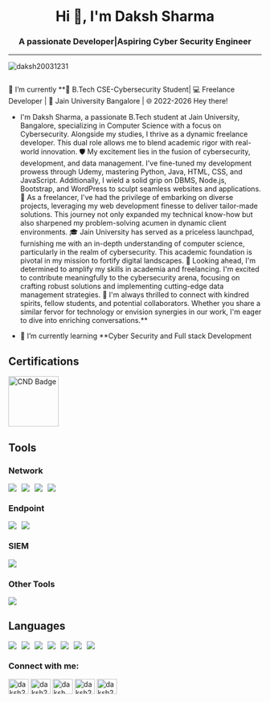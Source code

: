 <h1 align="center">Hi 👋, I'm Daksh Sharma</h1>
<h3 align="center">A passionate Developer|Aspiring Cyber Security Engineer</h3>
<hr>
<p align="left"> <img src="https://komarev.com/ghpvc/?username=daksh20031231&label=Profile%20views&color=0e75b6&style=flat" alt="daksh20031231" /> </p>
<p align="left"> <a href="https://twitter.com/" target="blank"><img src="https://img.shields.io/twitter/follow/?logo=twitter&style=for-the-badge" alt="" /></a> </p>

<bold>🔭 I’m currently **🚀 B.Tech CSE-Cybersecurity Student| 💻 Freelance Developer | 📘 Jain University Bangalore | 🌐 2022-2026 Hey there! </bold>

- I'm Daksh Sharma, a passionate B.Tech student at Jain University, Bangalore, specializing in Computer Science with a focus on Cybersecurity. Alongside my studies, I thrive as a dynamic freelance developer. This dual role allows me to blend academic rigor with real-world innovation. 🛡️ My excitement lies in the fusion of cybersecurity, development, and data management. I've fine-tuned my development prowess through Udemy, mastering Python, Java, HTML, CSS, and JavaScript. Additionally, I wield a solid grip on DBMS, Node.js, Bootstrap, and WordPress to sculpt seamless websites and applications. 💼 As a freelancer, I've had the privilege of embarking on diverse projects, leveraging my web development finesse to deliver tailor-made solutions. This journey not only expanded my technical know-how but also sharpened my problem-solving acumen in dynamic client environments. 🎓 Jain University has served as a priceless launchpad, furnishing me with an in-depth understanding of computer science, particularly in the realm of cybersecurity. This academic foundation is pivotal in my mission to fortify digital landscapes. 🚀 Looking ahead, I'm determined to amplify my skills in academia and freelancing. I'm excited to contribute meaningfully to the cybersecurity arena, focusing on crafting robust solutions and implementing cutting-edge data management strategies. 🤝 I'm always thrilled to connect with kindred spirits, fellow students, and potential collaborators. Whether you share a similar fervor for technology or envision synergies in our work, I'm eager to dive into enriching conversations.**

- 🌱 I’m currently learning **Cyber Security and Full stack Development


## Certifications

<div style="display: flex; flex-wrap: wrap; gap: 10px;">
    <a href="https://drive.google.com/file/d/1GbSnT315Cl7DAzXtnKdrGqzvGLnGBXg7/view?usp=sharing">
        <img src="https://encrypted-tbn0.gstatic.com/images?q=tbn:ANd9GcQ3XqRnK0T8T4ijFGYbw3pw2zcYSkd0rAvIwA&s" alt="CND Badge" style="width: 100px;">
    </a>
</div>


## Tools

### Network
<div style="display: flex; flex-wrap: wrap; gap: 10px;">
    <img src="https://img.shields.io/badge/-Wireshark-1679A7?&style=for-the-badge&logo=Wireshark&logoColor=white" />
    <img src="https://img.shields.io/badge/-Nmap-90EE90?&style=for-the-badge&logo=Nmap&logoColor=white" />
    <img src="https://img.shields.io/badge/-Metasploit-FFFFE0?&style=for-the-badge&logo=Metasploit&logoColor=black" />
    <img src="https://img.shields.io/badge/-Active%20Directory-FFFFE0?&style=for-the-badge&logo=ActiveDirectory&logoColor=black" />
</div>

### Endpoint
<div style="display: flex; flex-wrap: wrap; gap: 10px;">
    <img src="https://img.shields.io/badge/-Nessus-F5FFFA?&style=for-the-badge&logo=Tenable&logoColor=black" />
    <img src="https://img.shields.io/badge/-Qualys%20WAS-F08080?&style=for-the-badge&logo=Qualys&logoColor=white" />
</div>


### SIEM
<div style="display: flex; flex-wrap: wrap; gap: 10px;">
    <img src="https://img.shields.io/badge/-Splunk-000000?&style=for-the-badge&logo=Splunk&logoColor=white" />
</div>

### Other Tools
<div style="display: flex; flex-wrap: wrap; gap: 10px;">
    <img src="https://img.shields.io/badge/-BurpSuite-ff6633?&style=for-the-badge&logo=BurpSuite&logoColor=white" />
</div>

## Languages
<div style="display: flex; flex-wrap: wrap; gap: 10px;">
    <img src="https://img.shields.io/badge/-Python-000000?&style=for-the-badge&logo=Python&logoColor=white" />
    <img src="https://img.shields.io/badge/-Java-000000?&style=for-the-badge&logo=Java&logoColor=white" />
    <img src="https://img.shields.io/badge/-JS-000000?&style=for-the-badge&logo=JavaScript&logoColor=white" />
    <img src="https://img.shields.io/badge/-Next JS-000000?&style=for-the-badge&logo=Nextjs&logoColor=white" />
    <img src="https://img.shields.io/badge/-React-000000?&style=for-the-badge&logo=React&logoColor=white" />
    <img src="https://img.shields.io/badge/-SQL-000000?&style=for-the-badge&logo=SQL&logoColor=white" />
    <img src="https://img.shields.io/badge/-Mongo DB-000000?&style=for-the-badge&logo=MongoDV&logoColor=white" />
</div>







<h3 align="left">Connect with me:</h3>
<p align="left">
<a href="https://linkedin.com/in/daksh20031231" target="blank"><img align="center" src="https://raw.githubusercontent.com/rahuldkjain/github-profile-readme-generator/master/src/images/icons/Social/linked-in-alt.svg" alt="daksh20031231" height="30" width="40" /></a>
<a href="https://fb.com/daksh20031231" target="blank"><img align="center" src="https://raw.githubusercontent.com/rahuldkjain/github-profile-readme-generator/master/src/images/icons/Social/facebook.svg" alt="daksh20031231" height="30" width="40" /></a>
<a href="https://instagram.com/daksh_20031231_" target="blank"><img align="center" src="https://raw.githubusercontent.com/rahuldkjain/github-profile-readme-generator/master/src/images/icons/Social/instagram.svg" alt="daksh_20031231_" height="30" width="40" /></a>
<a href="https://www.hackerrank.com/daksh20031231" target="blank"><img align="center" src="https://raw.githubusercontent.com/rahuldkjain/github-profile-readme-generator/master/src/images/icons/Social/hackerrank.svg" alt="daksh20031231" height="30" width="40" /></a>
<a href="https://auth.geeksforgeeks.org/user/daksh20031231" target="blank"><img align="center" src="https://raw.githubusercontent.com/rahuldkjain/github-profile-readme-generator/master/src/images/icons/Social/geeks-for-geeks.svg" alt="daksh20031231" height="30" width="40" /></a>
</p>



